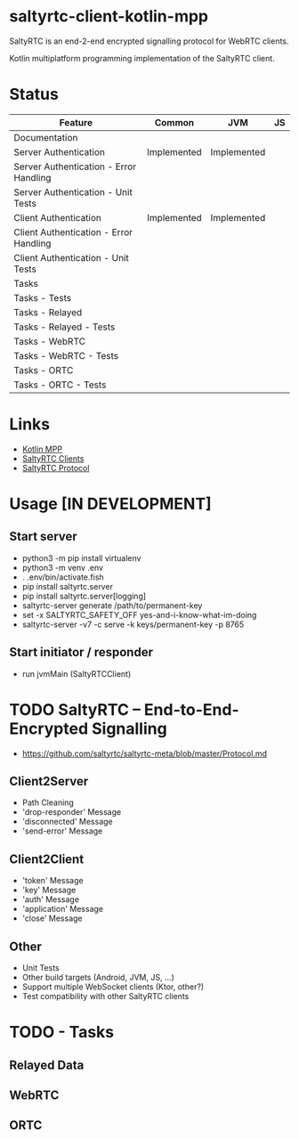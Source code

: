 # saltyrtc-client-kotlin-mpp

SaltyRTC is an end-2-end encrypted signalling protocol for WebRTC clients.

Kotlin multiplatform programming implementation of the SaltyRTC client.

# Status

| Feature                      | Common       | JVM          | JS |
| -------------                | -------------| -------------|------------- |
| Documentation                |              |              | |
| Server Authentication        |  Implemented | Implemented  | |
| Server Authentication - Error Handling|              |              | |
| Server Authentication - Unit Tests|              |              | |
| Client Authentication        |  Implemented     | Implemented      | |
| Client Authentication - Error Handling|              |              | |
| Client Authentication - Unit Tests |              |              | |
| Tasks                        |              |              | |
| Tasks - Tests                |              |              | |
| Tasks - Relayed              |              |              | |
| Tasks - Relayed - Tests      |              |              | |
| Tasks - WebRTC               |              |              | |
| Tasks - WebRTC - Tests       |              |              | |
| Tasks - ORTC                 |              |              | |
| Tasks - ORTC - Tests         |              |              | |

# Links

* [Kotlin MPP](https://kotlinlang.org/docs/reference/mpp-intro.html)
* [SaltyRTC Clients](https://saltyrtc.org/pages/implementations.html)
* [SaltyRTC Protocol](https://github.com/saltyrtc/saltyrtc-meta/blob/master/Protocol.md)

# Usage [IN DEVELOPMENT]

## Start server

* python3 -m pip install virtualenv
* python3 -m venv .env
* . .env/bin/activate.fish
* pip install saltyrtc.server
* pip install saltyrtc.server[logging]
* saltyrtc-server generate /path/to/permanent-key
* set -x SALTYRTC_SAFETY_OFF yes-and-i-know-what-im-doing
* saltyrtc-server -v7 -c serve -k keys/permanent-key -p 8765

## Start initiator / responder

* run jvmMain (SaltyRTCClient)

# TODO SaltyRTC – End-to-End-Encrypted Signalling

* https://github.com/saltyrtc/saltyrtc-meta/blob/master/Protocol.md

## Client2Server

* Path Cleaning
* 'drop-responder' Message
* 'disconnected' Message
* 'send-error' Message

## Client2Client

* 'token' Message
* 'key' Message
* 'auth' Message
* 'application' Message
* 'close' Message

## Other

* Unit Tests
* Other build targets (Android, JVM, JS, ...)
* Support multiple WebSocket clients (Ktor, other?)
* Test compatibility with other SaltyRTC clients

# TODO - Tasks

## Relayed Data

## WebRTC

## ORTC 


